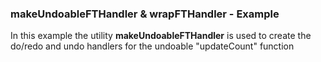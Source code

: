 ### makeUndoableFTHandler & wrapFTHandler - Example

In this example the utility **makeUndoableFTHandler** is used to create the do/redo and undo handlers for the undoable "updateCount" function
